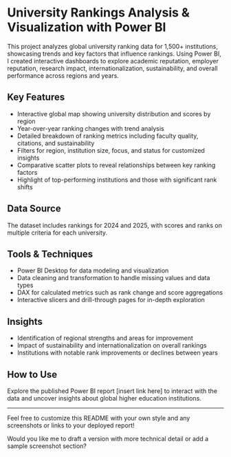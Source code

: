 # University Rankings Analysis & Visualization with Power BI

This project analyzes global university ranking data for 1,500+ institutions, showcasing trends and key factors that influence rankings. Using Power BI, I created interactive dashboards to explore academic reputation, employer reputation, research impact, internationalization, sustainability, and overall performance across regions and years.

## Key Features
- Interactive global map showing university distribution and scores by region
- Year-over-year ranking changes with trend analysis
- Detailed breakdown of ranking metrics including faculty quality, citations, and sustainability
- Filters for region, institution size, focus, and status for customized insights
- Comparative scatter plots to reveal relationships between key ranking factors
- Highlight of top-performing institutions and those with significant rank shifts

## Data Source
The dataset includes rankings for 2024 and 2025, with scores and ranks on multiple criteria for each university.

## Tools & Techniques
- Power BI Desktop for data modeling and visualization
- Data cleaning and transformation to handle missing values and data types
- DAX for calculated metrics such as rank change and score aggregations
- Interactive slicers and drill-through pages for in-depth exploration

## Insights
- Identification of regional strengths and areas for improvement
- Impact of sustainability and internationalization on overall rankings
- Institutions with notable rank improvements or declines between years

## How to Use
Explore the published Power BI report [insert link here] to interact with the data and uncover insights about global higher education institutions.

---

Feel free to customize this README with your own style and any screenshots or links to your deployed report!

Would you like me to draft a version with more technical detail or add a sample screenshot section?

